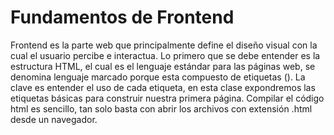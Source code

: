 # Fundamentos de Frontend

Frontend es la parte web que principalmente define el diseño visual con la cual el usuario percibe e interactua. 
Lo primero que se debe entender es la estructura HTML, el cual es el lenguaje estándar para las páginas web, se denomina lenguaje marcado porque esta compuesto de etiquetas (<etiqueta>).
La clave es entender el uso de cada etiqueta, en esta clase expondremos las etiquetas básicas para construir nuestra primera página. 
Compilar el código html es sencillo, tan solo basta con abrir los archivos con extensión .html desde un navegador.
